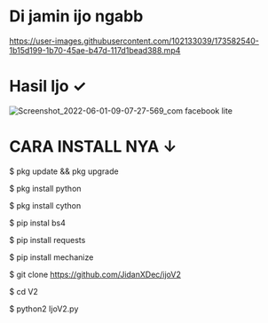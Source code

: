# Di jamin ijo ngabb


https://user-images.githubusercontent.com/102133039/173582540-1b15d199-1b70-45ae-b47d-117d1bead388.mp4


# Hasil Ijo ✓

![Screenshot_2022-06-01-09-07-27-569_com facebook lite](https://user-images.githubusercontent.com/102133039/173583615-a494fb8a-e190-4a0c-86e0-72bc4f0fe8bf.png)


# CARA INSTALL NYA ↓


$ pkg update && pkg upgrade

$ pkg install python

$ pkg install cython

$ pip instal bs4

$ pip install requests

$ pip install mechanize

$ git clone https://github.com/JidanXDec/ijoV2

$ cd V2

$ python2 IjoV2.py
